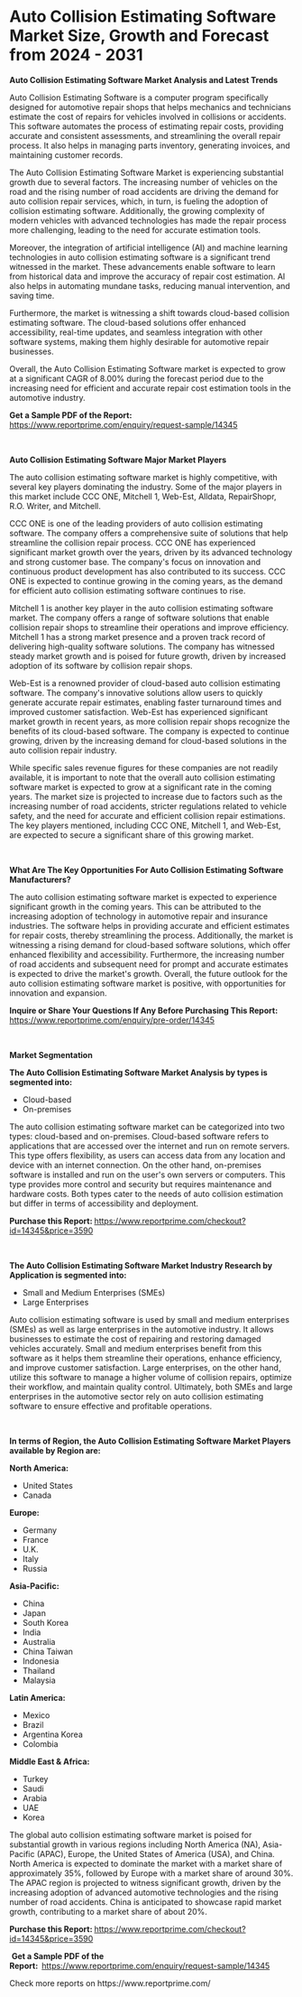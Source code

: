 <p><h1>Auto Collision Estimating Software Market Size, Growth and Forecast from 2024 - 2031</h1></p><p><strong>Auto Collision Estimating Software Market Analysis and Latest Trends</strong></p>
<p><p>Auto Collision Estimating Software is a computer program specifically designed for automotive repair shops that helps mechanics and technicians estimate the cost of repairs for vehicles involved in collisions or accidents. This software automates the process of estimating repair costs, providing accurate and consistent assessments, and streamlining the overall repair process. It also helps in managing parts inventory, generating invoices, and maintaining customer records.</p><p>The Auto Collision Estimating Software Market is experiencing substantial growth due to several factors. The increasing number of vehicles on the road and the rising number of road accidents are driving the demand for auto collision repair services, which, in turn, is fueling the adoption of collision estimating software. Additionally, the growing complexity of modern vehicles with advanced technologies has made the repair process more challenging, leading to the need for accurate estimation tools.</p><p>Moreover, the integration of artificial intelligence (AI) and machine learning technologies in auto collision estimating software is a significant trend witnessed in the market. These advancements enable software to learn from historical data and improve the accuracy of repair cost estimation. AI also helps in automating mundane tasks, reducing manual intervention, and saving time.</p><p>Furthermore, the market is witnessing a shift towards cloud-based collision estimating software. The cloud-based solutions offer enhanced accessibility, real-time updates, and seamless integration with other software systems, making them highly desirable for automotive repair businesses.</p><p>Overall, the Auto Collision Estimating Software market is expected to grow at a significant CAGR of 8.00% during the forecast period due to the increasing need for efficient and accurate repair cost estimation tools in the automotive industry.</p></p>
<p><strong>Get a Sample PDF of the Report:&nbsp;</strong> <a href="https://www.reportprime.com/enquiry/request-sample/14345">https://www.reportprime.com/enquiry/request-sample/14345</a></p>
<p>&nbsp;</p>
<p><strong>Auto Collision Estimating Software Major Market Players</strong></p>
<p><p>The auto collision estimating software market is highly competitive, with several key players dominating the industry. Some of the major players in this market include CCC ONE, Mitchell 1, Web-Est, Alldata, RepairShopr, R.O. Writer, and Mitchell.</p><p>CCC ONE is one of the leading providers of auto collision estimating software. The company offers a comprehensive suite of solutions that help streamline the collision repair process. CCC ONE has experienced significant market growth over the years, driven by its advanced technology and strong customer base. The company's focus on innovation and continuous product development has also contributed to its success. CCC ONE is expected to continue growing in the coming years, as the demand for efficient auto collision estimating software continues to rise.</p><p>Mitchell 1 is another key player in the auto collision estimating software market. The company offers a range of software solutions that enable collision repair shops to streamline their operations and improve efficiency. Mitchell 1 has a strong market presence and a proven track record of delivering high-quality software solutions. The company has witnessed steady market growth and is poised for future growth, driven by increased adoption of its software by collision repair shops.</p><p>Web-Est is a renowned provider of cloud-based auto collision estimating software. The company's innovative solutions allow users to quickly generate accurate repair estimates, enabling faster turnaround times and improved customer satisfaction. Web-Est has experienced significant market growth in recent years, as more collision repair shops recognize the benefits of its cloud-based software. The company is expected to continue growing, driven by the increasing demand for cloud-based solutions in the auto collision repair industry.</p><p>While specific sales revenue figures for these companies are not readily available, it is important to note that the overall auto collision estimating software market is expected to grow at a significant rate in the coming years. The market size is projected to increase due to factors such as the increasing number of road accidents, stricter regulations related to vehicle safety, and the need for accurate and efficient collision repair estimations. The key players mentioned, including CCC ONE, Mitchell 1, and Web-Est, are expected to secure a significant share of this growing market.</p></p>
<p>&nbsp;</p>
<p><strong>What Are The Key Opportunities For Auto Collision Estimating Software Manufacturers?</strong></p>
<p><p>The auto collision estimating software market is expected to experience significant growth in the coming years. This can be attributed to the increasing adoption of technology in automotive repair and insurance industries. The software helps in providing accurate and efficient estimates for repair costs, thereby streamlining the process. Additionally, the market is witnessing a rising demand for cloud-based software solutions, which offer enhanced flexibility and accessibility. Furthermore, the increasing number of road accidents and subsequent need for prompt and accurate estimates is expected to drive the market's growth. Overall, the future outlook for the auto collision estimating software market is positive, with opportunities for innovation and expansion.</p></p>
<p><strong>Inquire or Share Your Questions If Any Before Purchasing This Report:</strong> <a href="https://www.reportprime.com/enquiry/pre-order/14345">https://www.reportprime.com/enquiry/pre-order/14345</a></p>
<p>&nbsp;</p>
<p><strong>Market Segmentation</strong></p>
<p><strong>The Auto Collision Estimating Software Market Analysis by types is segmented into:</strong></p>
<p><ul><li>Cloud-based</li><li>On-premises</li></ul></p>
<p><p>The auto collision estimating software market can be categorized into two types: cloud-based and on-premises. Cloud-based software refers to applications that are accessed over the internet and run on remote servers. This type offers flexibility, as users can access data from any location and device with an internet connection. On the other hand, on-premises software is installed and run on the user's own servers or computers. This type provides more control and security but requires maintenance and hardware costs. Both types cater to the needs of auto collision estimation but differ in terms of accessibility and deployment.</p></p>
<p><strong>Purchase this Report:&nbsp;</strong><a href="https://www.reportprime.com/checkout?id=14345&price=3590">https://www.reportprime.com/checkout?id=14345&price=3590</a></p>
<p>&nbsp;</p>
<p><strong>The Auto Collision Estimating Software Market Industry Research by Application is segmented into:</strong></p>
<p><ul><li>Small and Medium Enterprises (SMEs)</li><li>Large Enterprises</li></ul></p>
<p><p>Auto collision estimating software is used by small and medium enterprises (SMEs) as well as large enterprises in the automotive industry. It allows businesses to estimate the cost of repairing and restoring damaged vehicles accurately. Small and medium enterprises benefit from this software as it helps them streamline their operations, enhance efficiency, and improve customer satisfaction. Large enterprises, on the other hand, utilize this software to manage a higher volume of collision repairs, optimize their workflow, and maintain quality control. Ultimately, both SMEs and large enterprises in the automotive sector rely on auto collision estimating software to ensure effective and profitable operations.</p></p>
<p>&nbsp;</p>
<p><strong>In terms of Region, the Auto Collision Estimating Software Market Players available by Region are:</strong></p>
<p>
    <p> <strong> North America: </strong>
        <ul>
            <li>United States</li>
            <li>Canada</li>
        </ul>
        </p> 
    <p> <strong> Europe: </strong>
        <ul>
            <li>Germany</li>
            <li>France</li>
            <li>U.K.</li>
            <li>Italy</li>
            <li>Russia</li>
        </ul>
        </p> 
    <p> <strong> Asia-Pacific: </strong>
        <ul>
            <li>China</li>
            <li>Japan</li>
            <li>South Korea</li>
            <li>India</li>
            <li>Australia</li>
            <li>China Taiwan</li>
            <li>Indonesia</li>
            <li>Thailand</li>
            <li>Malaysia</li>
        </ul>
        </p> 
    <p> <strong> Latin America: </strong>
        <ul>
            <li>Mexico</li>
            <li>Brazil</li>
            <li>Argentina Korea</li>
            <li>Colombia</li>
        </ul>
        </p> 
    <p> <strong> Middle East & Africa: </strong>
        <ul>
            <li>Turkey</li>
            <li>Saudi</li>
            <li>Arabia</li>
            <li>UAE</li>
            <li>Korea</li>
        </ul>
    </p>
    </p>
<p><p>The global auto collision estimating software market is poised for substantial growth in various regions including North America (NA), Asia-Pacific (APAC), Europe, the United States of America (USA), and China. North America is expected to dominate the market with a market share of approximately 35%, followed by Europe with a market share of around 30%. The APAC region is projected to witness significant growth, driven by the increasing adoption of advanced automotive technologies and the rising number of road accidents. China is anticipated to showcase rapid market growth, contributing to a market share of about 20%.</p></p>
<p><strong>Purchase this Report: </strong><a href="https://www.reportprime.com/checkout?id=14345&price=3590">https://www.reportprime.com/checkout?id=14345&price=3590</a></p>
<p>&nbsp;<strong>Get a Sample PDF of the Report:&nbsp;&nbsp;</strong><a href="https://www.reportprime.com/enquiry/request-sample/14345">https://www.reportprime.com/enquiry/request-sample/14345</a></p>
<p><strong></strong></p>
<p>Check more reports on https://www.reportprime.com/</p>